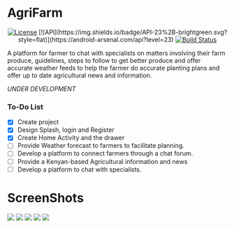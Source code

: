 # AgriFarm

<p align="center">
  <a href="https://opensource.org/licenses/MIT"><img alt="License" src="https://img.shields.io/badge/license-MIT%20License-blue.svg"/></a>
  [![API](https://img.shields.io/badge/API-23%2B-brightgreen.svg?style=flat)](https://android-arsenal.com/api?level=23)
  <a href="https://travis-ci.org/skydoves/ElasticViews"><img alt="Build Status" src="https://travis-ci.org/skydoves/ElasticViews.svg?branch=master"/></a>
</p>
 A platform for farmer to chat with specialists on matters involving their farm produce, guidelines, steps to follow to get better produce and offer accurate weather feeds to help the farmer do accurate planting plans and offer up to date agricultural news and information.

  *UNDER DEVELOPMENT*
 ### To-Do List

- [x] Create project
- [x] Design Splash, login and Register
- [x] Create Home Activity and the drawer
- [ ] Provide Weather forecast to farmers to facilitate planning.
- [ ] Develop a platform to connect farmers through a chat forum.
- [ ] Provide a Kenyan-based Agricultural information and news
- [ ] Develop a platform to chat with specialists.

# ScreenShots
<img src="./screenshots/splash.jpg"> <img src="./screenshots/login.jpg"> <img src="./screenshots/register.jpg"> <img src="./screenshots/drawer.jpg">
<img src="./screenshots/register.jpg">
